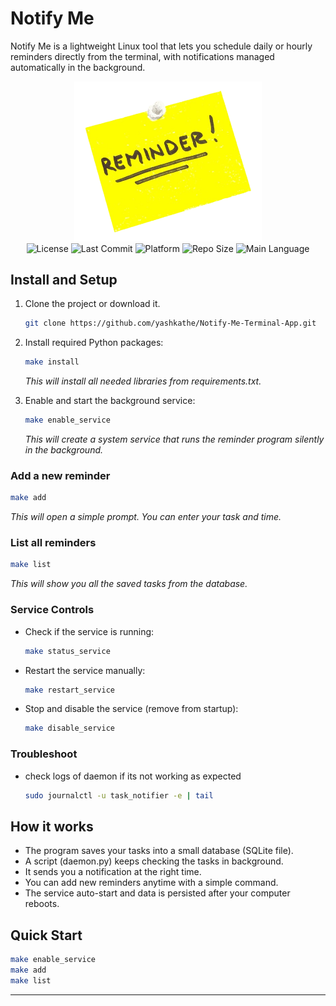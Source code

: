 # Notify Me

Notify Me is a lightweight Linux tool that lets you schedule daily or hourly reminders directly from the terminal, with notifications managed automatically in the background.

<div align="center">

<img src="./docs/reminders-logo.png" width="300">

</div>

<div align="center">

<img src="https://img.shields.io/badge/license-GPL_v3.0-blue.svg" alt="License">
<img src="https://img.shields.io/github/last-commit/yashkathe/Notify-Me-Terminal-App.svg" alt="Last Commit">
<img src="https://img.shields.io/badge/platform-linux-important" alt="Platform">
<img src="https://img.shields.io/github/repo-size/yashkathe/Notify-Me-Terminal-App.svg" alt="Repo Size">
<img src="https://img.shields.io/github/languages/top/yashkathe/Notify-Me-Terminal-App.svg" alt="Main Language">

</div>

## Install and Setup

1. Clone the project or download it.

    ```bash
    git clone https://github.com/yashkathe/Notify-Me-Terminal-App.git
    ```

2. Install required Python packages:

   ```bash
   make install
   ```

   *This will install all needed libraries from requirements.txt.*

3. Enable and start the background service:

   ```bash
   make enable_service
   ```

   *This will create a system service that runs the reminder program silently in the background.*

### Add a new reminder

```bash
make add
```

 *This will open a simple prompt. You can enter your task and time.*

### List all reminders

```bash
make list
```

 *This will show you all the saved tasks from the database.*

### Service Controls

- Check if the service is running:

  ```bash
  make status_service
  ```

- Restart the service manually:

  ```bash
  make restart_service
  ```

- Stop and disable the service (remove from startup):

  ```bash
  make disable_service
  ```

### Troubleshoot

- check logs of daemon if its not working as expected

    ```bash
    sudo journalctl -u task_notifier -e | tail
    ```

## How it works

- The program saves your tasks into a small database (SQLite file).
- A script (daemon.py) keeps checking the tasks in background.
- It sends you a notification at the right time.
- You can add new reminders anytime with a simple command.
- The service auto-start and data is persisted after your computer reboots.

## Quick Start

```bash
make enable_service
make add
make list
```

---
